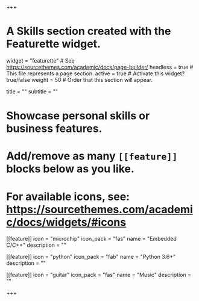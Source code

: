 +++
# A Skills section created with the Featurette widget.
widget = "featurette"  # See https://sourcethemes.com/academic/docs/page-builder/
headless = true  # This file represents a page section.
active = true  # Activate this widget? true/false
weight = 50  # Order that this section will appear.

title = ""
subtitle = ""

# Showcase personal skills or business features.
#
# Add/remove as many `[[feature]]` blocks below as you like.
#
# For available icons, see: https://sourcethemes.com/academic/docs/widgets/#icons

[[feature]]
  icon = "microchip"
  icon_pack = "fas"
  name = "Embedded C/C++"
  description = ""

[[feature]]
  icon = "python"
  icon_pack = "fab"
  name = "Python 3.6+"
  description = ""

[[feature]]
  icon = "guitar"
  icon_pack = "fas"
  name = "Music"
  description = ""

+++
